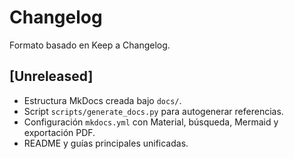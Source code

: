 # Changelog

Formato basado en Keep a Changelog.

## [Unreleased]
- Estructura MkDocs creada bajo `docs/`.
- Script `scripts/generate_docs.py` para autogenerar referencias.
- Configuración `mkdocs.yml` con Material, búsqueda, Mermaid y exportación PDF.
- README y guías principales unificadas.


